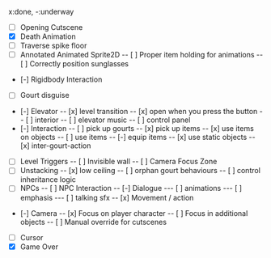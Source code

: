 x:done, -:underway
- [ ] Opening Cutscene
- [x] Death Animation
- [ ] Traverse spike floor
- [ ] Annotated Animated Sprite2D
-- [ ] Proper item holding for animations
-- [ ] Correctly position sunglasses
- [-] Rigidbody Interaction
- [ ] Gourt disguise
- [-] Elevator
-- [x] level transition
-- [x] open when you press the button
-- [ ] interior
-- [ ] elevator music
-- [ ] control panel
- [-] Interaction
-- [ ] pick up gourts
-- [x] pick up items
-- [x] use items on objects
-- [ ] use items
-- [-] equip items
-- [x] use static objects
-- [x] inter-gourt-action
- [ ] Level Triggers
-- [ ] Invisible wall
-- [ ] Camera Focus Zone
- [ ] Unstacking
-- [x] low ceiling
-- [ ] orphan gourt behaviours
-- [ ] control inheritance logic
- [ ] NPCs
-- [ ] NPC Interaction
-- [-] Dialogue
--- [ ] animations
--- [ ] emphasis
--- [ ] talking sfx
-- [x] Movement / action
- [-] Camera
-- [x] Focus on player character
-- [ ] Focus in additional objects
-- [ ] Manual override for cutscenes
- [ ] Cursor
- [x] Game Over
